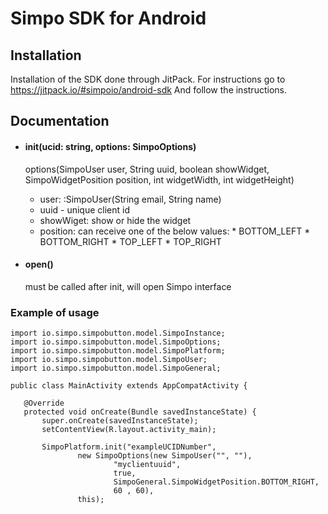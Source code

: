 # Simpo SDK for Android

## Installation
Installation of the SDK done through JitPack.
For instructions go to https://jitpack.io/#simpoio/android-sdk And follow the instructions.

## Documentation
- #### init(ucid: string, options: SimpoOptions)
  
  options(SimpoUser user, String uuid, boolean showWidget, SimpoWidgetPosition position, int widgetWidth, int widgetHeight)
    - user: <optional>:SimpoUser(String email, String name) 
    - uuid - unique client id
    - showWiget: show or hide the widget 
     - position: can receive one of the below values: 
      * BOTTOM_LEFT
      * BOTTOM_RIGHT
      * TOP_LEFT
      * TOP_RIGHT

- #### open()
  must be called after init, will open Simpo interface

### Example of usage
 ```
import io.simpo.simpobutton.model.SimpoInstance;
import io.simpo.simpobutton.model.SimpoOptions;
import io.simpo.simpobutton.model.SimpoPlatform;
import io.simpo.simpobutton.model.SimpoUser;
import io.simpo.simpobutton.model.SimpoGeneral;

public class MainActivity extends AppCompatActivity {

    @Override
    protected void onCreate(Bundle savedInstanceState) {
        super.onCreate(savedInstanceState);
        setContentView(R.layout.activity_main);
        
        SimpoPlatform.init("exampleUCIDNumber",
                new SimpoOptions(new SimpoUser("", ""),
                        "myclientuuid",
                        true,
                        SimpoGeneral.SimpoWidgetPosition.BOTTOM_RIGHT,
                        60 , 60),
                this);


 ```
